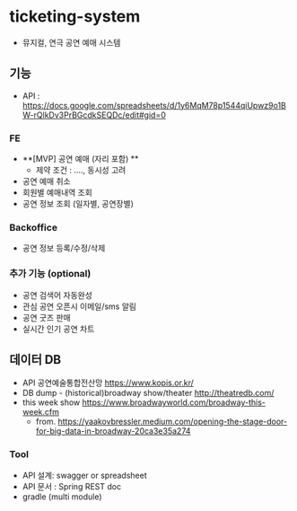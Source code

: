 # ticketing-system
- 뮤지컬, 연극 공연 예매 시스템
## 기능
- API : https://docs.google.com/spreadsheets/d/1y6MqM78p1544qiUpwz9o1BW-rQlkDv3PrBGcdkSEQDc/edit#gid=0
### FE
- **[MVP] 공연 예매 (자리 포함) **
    - 제약 조건 : ...., 동시성 고려
- 공연 예매 취소
- 회원별 예매내역 조회
- 공연 정보 조회 (일자별, 공연장별)
### Backoffice
- 공연 정보 등록/수정/삭제
### 추가 기능 (optional)
- 공연 검색어 자동완성
- 관심 공연 오픈시 이메일/sms 알림
- 공연 굿즈 판매
- 실시간 인기 공연 차트

## 데이터 DB
- API 공연예술통합전산망 https://www.kopis.or.kr/
- DB dump - (historical)broadway show/theater http://theatredb.com/
- this week show https://www.broadwayworld.com/broadway-this-week.cfm
    - from. https://yaakovbressler.medium.com/opening-the-stage-door-for-big-data-in-broadway-20ca3e35a274

### Tool
- API 설계: swagger or spreadsheet
- API 문서 : Spring REST doc
- gradle (multi module)
